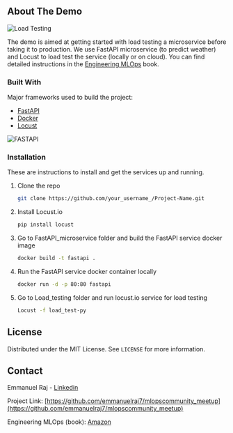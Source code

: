 

<!-- ABOUT THE PROJECT -->
## About The Demo

![Load Testing](https://github.com/emmanuelraj7/mlopscommunity_meetup/blob/main/images/load_test.png)



The demo is aimed at getting started with load testing a microservice before taking it to production. We use FastAPI microservice (to predict weather) and Locust to load test the service (locally or on cloud). You can find detailed instructions in the [Engineering MLOps](https://www.amazon.com/Engineering-MLOps-Rapidly-production-ready-learning/dp/1800562888) book.



### Built With

Major frameworks used to build the project:
* [FastAPI](https://fastapi.tiangolo.com/)
* [Docker](https://www.docker.com/)
* [Locust](https://locust.io/)


![FASTAPI](https://github.com/emmanuelraj7/mlopscommunity_meetup/blob/main/images/fast_api_service.png)


<!-- GETTING STARTED -->
### Installation

These are instructions to install and get the services up and running. 

1. Clone the repo
   ```sh
   git clone https://github.com/your_username_/Project-Name.git
   ```
2. Install Locust.io
   ```sh
   pip install locust
   ```   
3. Go to FastAPI_microservice folder and build the FastAPI service docker image 
   ```sh
   docker build -t fastapi .
   ```
4. Run the FastAPI service docker container locally
   ```sh
   docker run -d -p 80:80 fastapi
   ```
5. Go to Load_testing folder and run locust.io service for load testing
   ```sh
   Locust -f load_test-py
   ```   




<!-- LICENSE -->
## License

Distributed under the MIT License. See `LICENSE` for more information.



<!-- CONTACT -->
## Contact

Emmanuel Raj - [Linkedin](https://www.linkedin.com/in/emmanuelraj7/) 

Project Link: [https://github.com/emmanuelraj7/mlopscommunity_meetup](https://github.com/emmanuelraj7/mlopscommunity_meetup)

Engineering MLOps (book): [Amazon](https://www.amazon.com/Engineering-MLOps-Rapidly-production-ready-learning/dp/1800562888)
